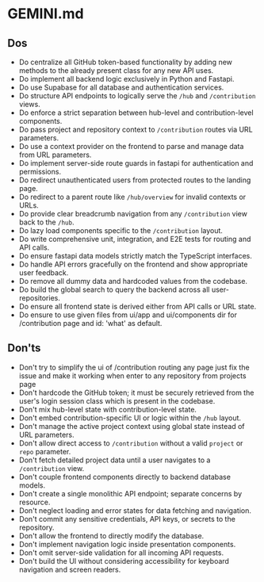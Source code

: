 # GEMINI.md

## Dos
- Do centralize all GitHub token-based functionality by adding new methods to the already present class for any new API uses.
- Do implement all backend logic exclusively in Python and Fastapi.
- Do use Supabase for all database and authentication services.
- Do structure API endpoints to logically serve the `/hub` and `/contribution` views.
- Do enforce a strict separation between hub-level and contribution-level components.
- Do pass project and repository context to `/contribution` routes via URL parameters.
- Do use a context provider on the frontend to parse and manage data from URL parameters.
- Do implement server-side route guards in fastapi for authentication and permissions.
- Do redirect unauthenticated users from protected routes to the landing page.
- Do redirect to a parent route like `/hub/overview` for invalid contexts or URLs.
- Do provide clear breadcrumb navigation from any `/contribution` view back to the `/hub`.
- Do lazy load components specific to the `/contribution` layout.
- Do write comprehensive unit, integration, and E2E tests for routing and API calls.
- Do ensure fastapi data models strictly match the TypeScript interfaces.
- Do handle API errors gracefully on the frontend and show appropriate user feedback.
- Do remove all dummy data and hardcoded values from the codebase.
- Do build the global search to query the backend across all user-repositories.
- Do ensure all frontend state is derived either from API calls or URL state.
- Do ensure to use given files from ui/app and ui/components dir for /contribution page and id: 'what' as default.

## Don'ts
- Don't try to simplify the ui of /contribution routing any page just fix the issue and make it working when enter to any repository from projects page
- Don't hardcode the GitHub token; it must be securely retrieved from the user's login session class which is present in the codebase.
- Don't mix hub-level state with contribution-level state.
- Don't embed contribution-specific UI or logic within the `/hub` layout.
- Don't manage the active project context using global state instead of URL parameters.
- Don't allow direct access to `/contribution` without a valid `project` or `repo` parameter.
- Don't fetch detailed project data until a user navigates to a `/contribution` view.
- Don't couple frontend components directly to backend database models.
- Don't create a single monolithic API endpoint; separate concerns by resource.
- Don't neglect loading and error states for data fetching and navigation.
- Don't commit any sensitive credentials, API keys, or secrets to the repository.
- Don't allow the frontend to directly modify the database.
- Don't implement navigation logic inside presentation components.
- Don't omit server-side validation for all incoming API requests.
- Don't build the UI without considering accessibility for keyboard navigation and screen readers.